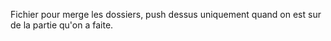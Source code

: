 Fichier pour merge les dossiers, push dessus uniquement quand on est sur de la partie qu'on a faite.
